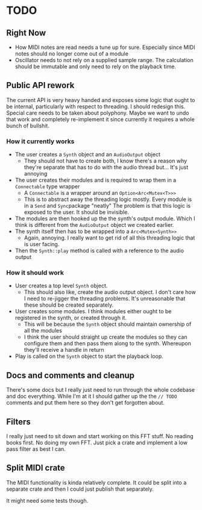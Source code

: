 # TODO

## Right Now
- How MIDI notes are read needs a tune up for sure. Especially since MIDI notes should no longer come out of a module
- Oscillator needs to not rely on a supplied sample range. The calculation should be immutable and only need to rely on the playback time.


## Public API rework
The current API is very heavy handed and exposes some logic that ought to be internal, particularly with respect to threading. I should redesign this. Special care needs to be taken about polyphony. Maybe we want to undo that work and completely re-implement it since currently it requires a whole bunch of bullshit.

### How it currently works
- The user creates a `Synth` object and an `AudioOutput` object
    - They should not have to create both, I know there's a reason why they're separate that has to do with the audio thread but... It's just annoying
- The user creates their modules and is required to wrap them in a `Connectable` type wrapper
    - A `Connectable` is a wrapper around an `Option<Arc<Mutex<T>>>`
    - This is to abstract away the threading logic mostly. Every module is in a `Send` and `Sync`package "neatly" The problem is that this logic is exposed to the user. It should be invisible.
- The modules are then hooked up the the synth's output module. Which I think is different from the `AudioOutput` object we created earlier.
- The synth itself then has to be wrapped into a `Arc<Mutex<Synth>>`
    - Again, annoying. I really want to get rid of all this threading logic that is user facing.
- Then the `Synth::play` method is called with a reference to the audio output

### How it should work
- User creates a top level `Synth` object.
    - This should also like, create the audio output object. I don't care how I need to re-jigger the threading problems. It's unreasonable that these should be created separately.
- User creates some modules. I think modules either ought to be registered in the synth, or created through it.
    - This will be because the `Synth` object should maintain ownership of all the modules
    - I think the user should straight up create the modules so they can configure them and then pass them along to the synth. Whereupon they'll receive a handle in return
- Play is called on the `Synth` object to start the playback loop.

## Docs and comments and cleanup
There's some docs but I really just need to run through the whole codebase and doc everything. While I'm at it I should gather up the the `// TODO` comments and put them here so they don't get forgotten about.

## Filters
I really just need to sit down and start working on this FFT stuff. No reading books first. No doing my own FFT. Just pick a crate and implement a low pass filter as best I can.

## Split MIDI crate
The MIDI functionality is kinda relatively complete. It could be split into a separate crate and then I could just publish that separately.

It might need some tests though.